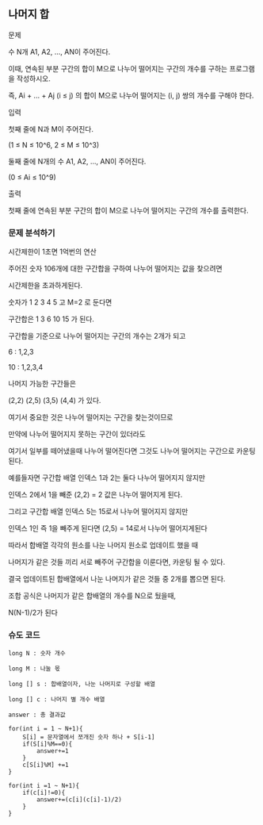 ## 나머지 합

문제

수 N개 A1, A2, ..., AN이 주어진다. 

이때, 연속된 부분 구간의 합이 M으로 나누어 떨어지는 구간의 개수를 구하는 프로그램을 작성하시오.

즉, Ai + ... + Aj (i ≤ j) 의 합이 M으로 나누어 떨어지는 (i, j) 쌍의 개수를 구해야 한다.

입력

첫째 줄에 N과 M이 주어진다. 

(1 ≤ N ≤ 10^6, 2 ≤ M ≤ 10^3)

둘째 줄에 N개의 수 A1, A2, ..., AN이 주어진다. 

(0 ≤ Ai ≤ 10^9)

출력

첫째 줄에 연속된 부분 구간의 합이 M으로 나누어 떨어지는 구간의 개수를 출력한다.

### 문제 분석하기

시간제한이 1초면 1억번의 연산

주어진 숫자 106개에 대한 구간합을 구하여 나누어 떨어지는 값을 찾으려면 

시간제한을 초과하게된다.

숫자가 1 2 3 4 5 고 M=2 로 둔다면

구간합은 1 3 6 10 15 가 된다.

구간합을 기준으로 나누어 떨어지는 구간의 개수는 2개가 되고

6 : 1,2,3

10 : 1,2,3,4

나머지 가능한 구간들은

(2,2) (2,5) (3,5) (4,4) 가 있다.

여기서 중요한 것은 나누어 떨어지는 구간을 찾는것이므로

만약에 나누어 떨어지지 못하는 구간이 있더라도

여기서 일부를 떼어냈을때 나누어 떨어진다면 그것도 나누어 떨어지는 구간으로 카운팅 된다.

예를들자면 구간합 배열 인덱스 1과 2는 둘다 나누어 떨어지지 않지만

인덱스 2에서 1을 빼준 (2,2) = 2 값은 나누어 떨어지게 된다.

그리고 구간합 배열 인덱스 5는 15로서 나누어 떨어지지 않지만

인덱스 1인 즉 1을 빼주게 된다면 (2,5) = 14로서 나누어 떨어지게된다

따라서 합배열 각각의 원소를 나눈 나머지 원소로 업데이트 했을 때

나머지가 같은 것들 끼리 서로 빼주어 구간합을 이룬다면, 카운팅 될 수 있다.

결국 업데이트된 합배열에서 나눈 나머지가 같은 것들 중 2개를 뽑으면 된다.

조합 공식은 나머지가 같은 합배열의 개수를 N으로 뒀을때,

N(N-1)/2가 된다


### 슈도 코드
```
long N : 숫자 개수

long M : 나눌 몫 

long [] s : 합배열이자, 나눈 나머지로 구성할 배열

long [] c : 나머지 별 개수 배열

answer : 총 결과값

for(int i = 1 ~ N+1){
    S[i] = 문자열에서 쪼개진 숫자 하나 + S[i-1]
    if(S[i]%M==0){
        answer+=1
    } 
    c[S[i]%M] +=1
}

for(int i =1 ~ N+1){
    if(c[i]!=0){
        answer+=(c[i](c[i]-1)/2)
    }
}

```

